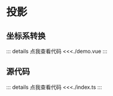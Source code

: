 # 投影

<script lang="ts" setup>
import Demo from './demo.vue';
</script>

## 坐标系转换

<ClientOnly>
<Demo />
</ClientOnly>

::: details 点我查看代码
<<<./demo.vue
:::

## 源代码

::: details 点我查看代码
<<<./index.ts
:::
